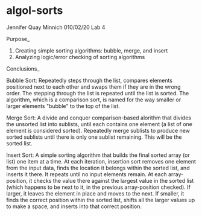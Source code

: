 # algol-sorts

Jennifer Quay Minnich
010/02/20
Lab 4

Purpose_
1) Creating simple sorting algorithms: bubble, merge, and insert
2) Analyzing logic/error checking of sorting algorithms

Conclusions_ 

Bubble Sort:
Repeatedly steps through the list, compares elements positioned next to each other and swaps them if they are in the wrong order. The stepping through the list is repeated until the list is sorted. The algorithm, which is a comparison sort, is named for the way smaller or larger elements "bubble" to the top of the list.

Merge Sort:
A divide and conquer comparison-based alorithm that divides the unsorted list into sublists, until each contains one element (a list of one element is considered sorted). Repeatedly merge sublists to produce new sorted sublists until there is only one sublist remaining. This will be the sorted list.

Insert Sort:
A simple sorting algorithm that builds the final sorted array (or list) one item at a time. At each iteration, insertion sort removes one element from the input data, finds the location it belongs within the sorted list, and inserts it there. It repeats until no input elements remain. At each array-position, it checks the value there against the largest value in the sorted list (which happens to be next to it, in the previous array-position checked). If larger, it leaves the element in place and moves to the next. If smaller, it finds the correct position within the sorted list, shifts all the larger values up to make a space, and inserts into that correct position.
